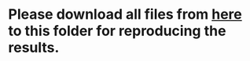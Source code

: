 # Please download all files from [here](https://mailmissouri-my.sharepoint.com/:f:/g/personal/hefe_umsystem_edu/EhNraD7M60JHoGr9ZFAIUfYBE4J597y4hxha1xErV1FUrg?e=iyzq5e) to this folder for reproducing the results. 